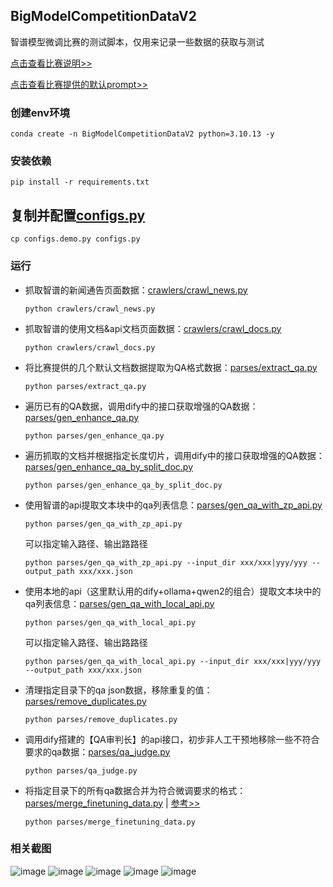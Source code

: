 ## BigModelCompetitionDataV2
智谱模型微调比赛的测试脚本，仅用来记录一些数据的获取与测试

[点击查看比赛说明>>](tips/比赛说明.md)

[点击查看比赛提供的默认prompt>>](prompts/prompt.md)

### 创建env环境
```shell
conda create -n BigModelCompetitionDataV2 python=3.10.13 -y
```

### 安装依赖
```shell
pip install -r requirements.txt
```

## 复制并配置[configs.py](configs.py)
```shell
cp configs.demo.py configs.py
```

### 运行

- 抓取智谱的新闻通告页面数据：[crawlers/crawl_news.py](crawlers/crawl_news.py)
    ```shell
    python crawlers/crawl_news.py
    ```

- 抓取智谱的使用文档&api文档页面数据：[crawlers/crawl_docs.py](crawlers/crawl_docs.py)
    ```shell
    python crawlers/crawl_docs.py
    ```

- 将比赛提供的几个默认文档数据提取为QA格式数据：[parses/extract_qa.py](parses/extract_qa.py)
    ```shell
    python parses/extract_qa.py
    ```

- 遍历已有的QA数据，调用dify中的接口获取增强的QA数据：[parses/gen_enhance_qa.py](parses/gen_enhance_qa.py)
    ```shell
    python parses/gen_enhance_qa.py
    ```

- 遍历抓取的文档并根据指定长度切片，调用dify中的接口获取增强的QA数据：[parses/gen_enhance_qa_by_split_doc.py](parses/gen_enhance_qa_by_split_doc.py)
    ```shell
    python parses/gen_enhance_qa_by_split_doc.py
    ```

- 使用智谱的api提取文本块中的qa列表信息：[parses/gen_qa_with_zp_api.py](parses/gen_qa_with_zp_api.py)
    ```shell
    python parses/gen_qa_with_zp_api.py
    ```

    可以指定输入路径、输出路路径
    ```shell
    python parses/gen_qa_with_zp_api.py --input_dir xxx/xxx|yyy/yyy --output_path xxx/xxx.json
    ```

- 使用本地的api（这里默认用的dify+ollama+qwen2的组合）提取文本块中的qa列表信息：[parses/gen_qa_with_local_api.py](parses/gen_qa_with_local_api.py)
    ```shell
    python parses/gen_qa_with_local_api.py
    ```

    可以指定输入路径、输出路路径
    ```shell
    python parses/gen_qa_with_local_api.py --input_dir xxx/xxx|yyy/yyy --output_path xxx/xxx.json
    ```

- 清理指定目录下的qa json数据，移除重复的值：[parses/remove_duplicates.py](parses/remove_duplicates.py)
    ```shell
    python parses/remove_duplicates.py 
    ```

- 调用dify搭建的【QA审判长】的api接口，初步非人工干预地移除一些不符合要求的qa数据：[parses/qa_judge.py](parses/qa_judge.py)
    ```shell
    python parses/qa_judge.py 
    ```

- 将指定目录下的所有qa数据合并为符合微调要求的格式：[parses/merge_finetuning_data.py](parses/merge_finetuning_data.py) | [参考>>](https://bigmodel.cn/dev/howuse/finetuning/dataset)
    ```shell
    python parses/merge_finetuning_data.py
    ```

### 相关截图
![image](https://github.com/user-attachments/assets/f292cf88-b255-4bba-992f-aa3fdcb73bb8)
![image](https://github.com/user-attachments/assets/1201ad3b-a9af-419c-aaaa-b4da1c7ae032)
![image](https://github.com/user-attachments/assets/965492dc-33ba-44f3-8a48-014345995b1f)
![image](https://github.com/user-attachments/assets/f9166fae-0cd2-45bf-9588-f5b57784078a)
![image](https://github.com/user-attachments/assets/9ee323a9-8559-4c1e-9434-550434600028)



